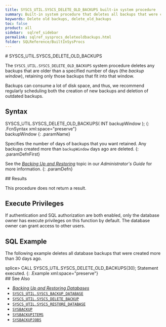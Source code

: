 ```yaml
---
title: SYSCS_UTIL.SYSCS_DELETE_OLD_BACKUPS built-in system procedure
summary: Built-in system procedure that deletes all backups that were created more than a certain number of days ago.
keywords: Delete old backups, delete_old_backups
toc: false
product: all
sidebar:  sqlref_sidebar
permalink: sqlref_sysprocs_deleteoldbackups.html
folder: SQLReference/BuiltInSysProcs
---
```

<section>
<div class="TopicContent" data-swiftype-index="true" markdown="1">
# SYSCS_UTIL.SYSCS_DELETE_OLD_BACKUPS

The `SYSCS_UTIL.SYSCS_DELETE_OLD_BACKUPS` system procedure deletes any
backups that are older than a specified number of days (the *backup
window*), retaining only those backups that fit into that window.

Backups can consume a lot of disk space, and thus, we recommend
regularly scheduling both the creation of new backups and deletion of
outdated backups.

## Syntax

<div class="fcnWrapperWide" markdown="1">
    SYSCS_UTIL.SYSCS_DELETE_OLD_BACKUPS( INT backupWindow );
{: .FcnSyntax xml:space="preserve"}

</div>
<div class="paramList" markdown="1">
backupWindow
{: .paramName}

Specifies the number of days of backups that you want retained. Any
backups created more than `backupWindow` days ago are deleted.
{: .paramDefnFirst}

See the [*Backing Up and Restoring*](onprem_admin_backingup.html) topic
in our *Administrator's Guide* for more information.
{: .paramDefn}

</div>
## Results

This procedure does not return a result.

## Execute Privileges

If authentication and SQL authorization are both enabled, only the
database owner has execute privileges on this function by default. The
database owner can grant access to other users.

## SQL Example

The following example deletes all database backups that were created
more than 30 days ago.

<div class="preWrapperWide" markdown="1">
    splice> CALL SYSCS_UTIL.SYSCS_DELETE_OLD_BACKUPS(30);
    Statement executed.
{: .Example xml:space="preserve"}

</div>
## See Also

* [*Backing Up and Restoring Databases*](onprem_admin_backingup.html)
* [`SYSCS_UTIL.SYSCS_BACKUP_DATABASE`](sqlref_sysprocs_backupdb.html)
* [`SYSCS_UTIL.SYSCS_DELETE_BACKUP`](sqlref_sysprocs_deletebackup.html)
* [`SYSCS_UTIL.SYSCS_RESTORE_DATABASE`](sqlref_sysprocs_restoredb.html)
* [`SYSBACKUP`](sqlref_systables_sysbackup.html)
* [`SYSBACKUPITEMS`](sqlref_systables_sysbackupitems.html)
* [`SYSBACKUPJOBS`](sqlref_systables_sysbackupjobs.html)

</div>
</section>
